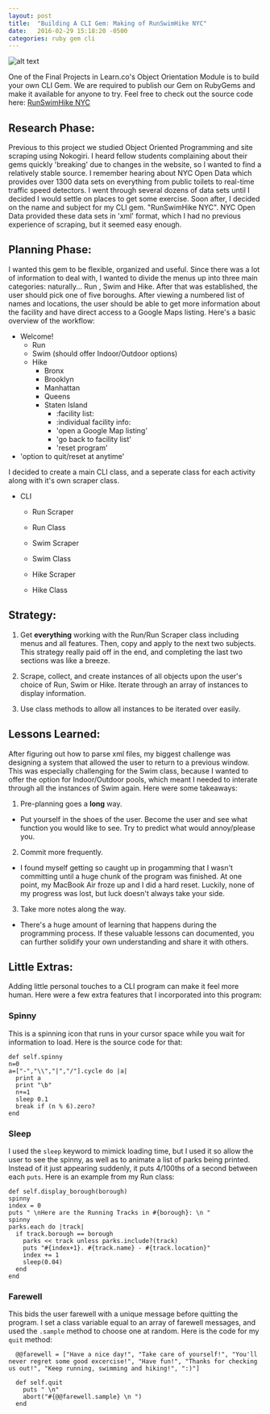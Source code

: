 ```yaml
---
layout: post
title:  "Building A CLI Gem: Making of RunSwimHike NYC"
date:   2016-02-29 15:18:20 -0500
categories: ruby gem cli
---
```

![alt text](https://farm2.staticflickr.com/1590/25234838110_ef39acc1fb.jpg)


One of the Final Projects in Learn.co's Object Orientation Module is to build your own CLI Gem. We are required to publish our Gem on RubyGems and make it available for anyone to try. Feel free to check out the source code here: [RunSwimHike NYC](https://github.com/the-widget/run-swim-hike-nyc)

## **Research Phase:**

Previous to this project we studied Object Oriented Programming and site scraping using Nokogiri. I heard fellow students complaining about their gems quickly 'breaking' due to changes in the website, so I wanted to find a relatively stable source. I remember hearing about NYC Open Data which provides over 1300 data sets on everything from public toilets to real-time traffic speed detectors. I went through several dozens of data sets until I decided I would settle on places to get some exercise. Soon after, I decided on the name and subject for my CLI gem. "RunSwimHike NYC". NYC Open Data provided these data sets in 'xml' format, which I had no previous experience of scraping, but it seemed easy enough.

## **Planning Phase:**

I wanted this gem to be flexible, organized and useful. Since there was a lot of information to deal with, I wanted to divide the menus up into three main categories: naturally... Run , Swim and Hike. After that was established, the user should pick one of five boroughs. After viewing a numbered list of names and locations, the user should be able to get more information about the facility and have direct access to a Google Maps listing. Here's a basic overview of the workflow:

- Welcome!
  - Run
  - Swim (should offer Indoor/Outdoor options)
  - Hike
    - Bronx
    - Brooklyn
    - Manhattan
    - Queens
    - Staten Island
        - :facility list:
        - :individual facility info:
        - 'open a Google Map listing'
        - 'go back to facility list'
        - 'reset program'
- 'option to quit/reset at anytime'

I decided to create a main CLI class, and a seperate class for each activity along with it's own scraper class.

- CLI
  - Run Scraper
  - Run Class

  - Swim Scraper
  - Swim Class

  - Hike Scraper
  - Hike Class

## **Strategy:**

1. Get **everything** working with the Run/Run Scraper class including menus and all features. Then, copy and apply to the next two subjects. This strategy really paid off in the end, and completing the last two sections was like a breeze.

2. Scrape, collect, and create instances of all objects upon the user's choice of Run, Swim or Hike. Iterate through an array of instances to display information.

3. Use class methods to allow all instances to be iterated over easily.


## **Lessons Learned:**

After figuring out how to parse xml files, my biggest challenge was designing a system that allowed the user to return to a previous window. This was especially challenging for the Swim class, because I wanted to offer the option for Indoor/Outdoor pools, which meant I needed to interate through all the instances of Swim again. Here were some takeaways:

1. Pre-planning goes a **long** way.
  * Put yourself in the shoes of the user. Become the user and see what function you would like to see. Try to predict what would annoy/please you.

2. Commit more frequently.
  * I found myself getting so caught up in progamming that I wasn't committing until a huge chunk of the program was finished. At one point, my MacBook Air froze up and I did a hard reset. Luckily, none of my progress was lost, but luck doesn't always take your side.
3. Take more notes along the way.
  * There's a huge amount of learning that happens during the programming process. If these valuable lessons can documented, you can further solidify your own understanding and share it with others.

## **Little Extras:**

Adding little personal touches to a CLI program can make it feel more human. Here were a few extra features that I incorporated into this program:


### Spinny
This is a spinning icon that runs in your cursor space while you wait for information to load. Here is the source code for that:

    def self.spinny  
    n=0
    a=["-","\\","|","/"].cycle do |a|
      print a
      print "\b"
      n+=1
      sleep 0.1
      break if (n % 6).zero?
    end


### Sleep
I used the `sleep` keyword to mimick loading time, but I used it so allow the user to see the spinny, as well as to animate a list of parks being printed. Instead of it just appearing suddenly, it puts 4/100ths of a second between each `puts`. Here is an example from my Run class:

    def self.display_borough(borough)
    spinny
    index = 0
    puts " \nHere are the Running Tracks in #{borough}: \n "
    spinny
    parks.each do |track|
      if track.borough == borough
        parks << track unless parks.include?(track)
        puts "#{index+1}. #{track.name} - #{track.location}"
        index += 1
        sleep(0.04)
      end
    end


### Farewell
This bids the user farewell with a unique message before quitting the program. I set a class variable equal to an array of farewell messages, and used the `.sample` method to choose one at random. Here is the code for my `quit` method:

      @@farewell = ["Have a nice day!", "Take care of yourself!", "You'll never regret some good excercise!", "Have fun!", "Thanks for checking us out!", "Keep running, swimming and hiking!", ":)"]

      def self.quit
        puts " \n"
        abort("#{@@farewell.sample} \n ")
      end
